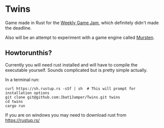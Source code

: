 
# Twins

Game made in Rust for the [Weekly Game Jam](http://www.weeklygamejam.com/),
which definitely didn't made the deadline. 

Also will be an attempt to experiment with a game engine called
[Mursten](https://github.com/teglvaerk/mursten).

## Howtorunthis?

Currently you will need rust installed and will have to compile the executable
yourself. Sounds complicated but is pretty simple actually.

In a terminal run:

```
curl https://sh.rustup.rs -sSf | sh  # This will prompt for installation options
git clone git@github.com:Jbat1Jumper/Twins.git twins
cd twins
cargo run
```

If you are on windows you may need to download rust from https://rustup.rs/

